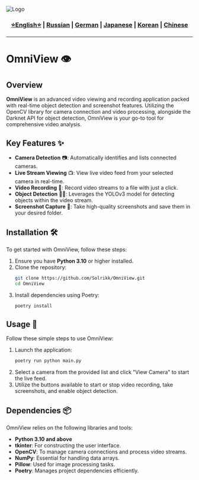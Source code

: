 ![Logo](https://github.com/Solrikk/OmniView/blob/main/assets/result/images/orb6.png)

<div align="center">
  <h3>
    <a href="https://github.com/Solrikk/OmniView/blob/main/README.md">⭐English⭐</a> |
    <a href="https://github.com/Solrikk/OmniView/blob/main/README_RU.md">Russian</a> |
    <a href="https://github.com/Solrikk/OmniView/blob/main/README_GE.md">German</a> |
    <a href="https://github.com/Solrikk/OmniView/blob/main/README_JP.md">Japanese</a> |
    <a href="README_KR.md">Korean</a> |
    <a href="README_CN.md">Chinese</a>
  </h3>
</div>

-----------------

# OmniView 👁️

## Overview

**OmniView** is an advanced video viewing and recording application packed with real-time object detection and screenshot features. Utilizing the OpenCV library for camera connection and video processing, alongside the Darknet API for object detection, OmniView is your go-to tool for comprehensive video analysis.

## Key Features ✨

- **Camera Detection** 📷: Automatically identifies and lists connected cameras.
- **Live Stream Viewing** 📺: View live video feed from your selected camera in real-time.
- **Video Recording** 🎥: Record video streams to a file with just a click.
- **Object Detection** 🕵️‍♂️: Leverages the YOLOv3 model for detecting objects within the video stream.
- **Screenshot Capture** 📸: Take high-quality screenshots and save them in your desired folder.

## Installation 🛠️

To get started with OmniView, follow these steps:

1. Ensure you have **Python 3.10** or higher installed.
2. Clone the repository:
    ```bash
    git clone https://github.com/Solrikk/OmniView.git
    cd OmniView
    ```
3. Install dependencies using Poetry:
    ```bash
    poetry install
    ```

## Usage 🚀

Follow these simple steps to use OmniView:

1. Launch the application:
    ```bash
    poetry run python main.py
    ```
2. Select a camera from the provided list and click "View Camera" to start the live feed.
3. Utilize the buttons available to start or stop video recording, take screenshots, and enable object detection.

## Dependencies 📦

OmniView relies on the following libraries and tools:

- **Python 3.10 and above**
- **tkinter**: For constructing the user interface.
- **OpenCV**: To manage camera connections and process video streams.
- **NumPy**: Essential for handling data arrays.
- **Pillow**: Used for image processing tasks.
- **Poetry**: Manages project dependencies efficiently.
